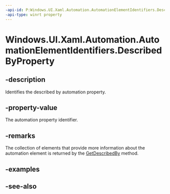 ```yaml
---
-api-id: P:Windows.UI.Xaml.Automation.AutomationElementIdentifiers.DescribedByProperty
-api-type: winrt property
---
```


<!-- Property syntax
public Windows.UI.Xaml.Automation.AutomationProperty DescribedByProperty { get; }
-->

# Windows.UI.Xaml.Automation.AutomationElementIdentifiers.DescribedByProperty

## -description
Identifies the described by automation property.



## -property-value
The automation property identifier.

## -remarks
The collection of elements that provide more information about the automation element is returned by the [GetDescribedBy](automationproperties_getdescribedby_903862056.md) method.

## -examples

## -see-also
